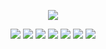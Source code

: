 <p align = "center">
  <img src="https://readme-typing-svg.demolab.com?font=Fira+Code&pause=1000&color=1D8EFF&width=435&lines=%E6%AC%A2%E8%BF%8E%E5%AD%A6%E4%B9%A0WEB%E5%89%8D%E7%AB%AF%E6%8A%80%E6%9C%AF%EF%BC%8C%E8%BF%99%E9%87%8C%E6%9C%89%E4%BD%A0%E9%9C%80%E8%A6%81%E7%9A%84%E8%B5%84%E6%96%99%EF%BC%81;%E5%85%A5%E9%97%A8%E4%B8%89%E4%BB%B6%E5%A5%97%EF%BC%9AHTML%E3%80%81CSS%E3%80%81JavaScript%EF%BC%81;%E8%BF%9B%E9%98%B6%E4%B8%89%E4%BB%B6%E5%A5%97%EF%BC%9AVUE%E3%80%81REACT%E3%80%81JQUERY!">
  </p>
<p align = "center">
<img src = "https://img.shields.io/badge/HTML-239120?style=for-the-badge&logo=html5&logoColor=blue">
<img src = "https://img.shields.io/badge/CSS3-1572B6?style=for-the-badge&logo=css3&logoColor=white">
<img src = "https://img.shields.io/badge/JavaScript-F7DF1E?style=for-the-badge&logo=JavaScript&logoColor=white">
<img src = "https://img.shields.io/badge/PHP-777BB4?style=for-the-badge&logo=php&logoColor=white">
<a src = "https://cn.vuejs.org/"><img src = "https://img.shields.io/badge/Vue.js-35495E?style=for-the-badge&logo=vue.js&logoColor=4FC08D"></a>
<img src = "https://img.shields.io/badge/React-20232A?style=for-the-badge&logo=react&logoColor=61DAFB">
<img src = "https://img.shields.io/badge/jQuery-0769AD?style=for-the-badge&logo=jquery&logoColor=white">
  </p>
